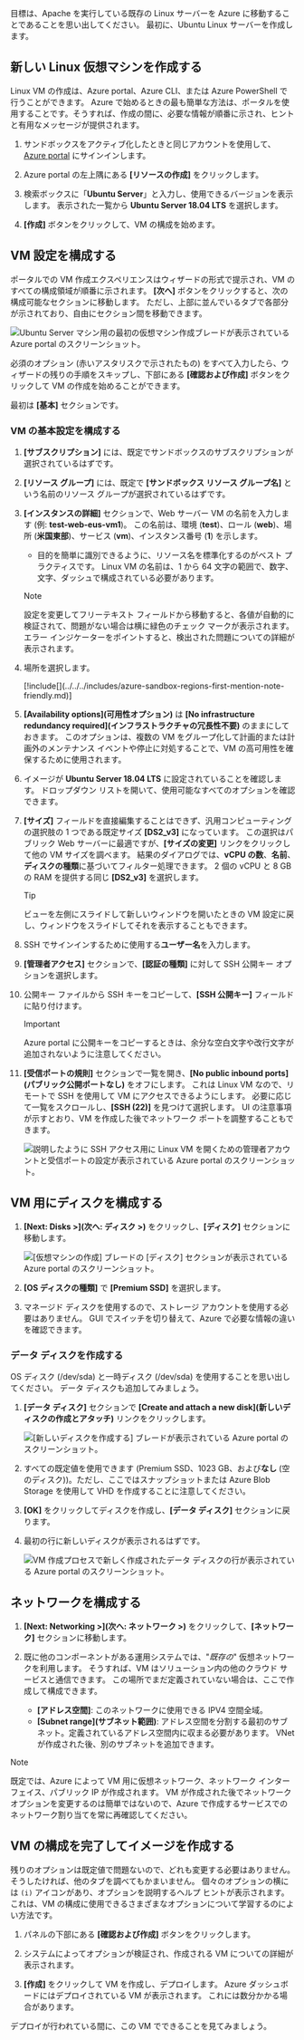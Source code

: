 目標は、Apache を実行している既存の Linux サーバーを Azure に移動することであることを思い出してください。 最初に、Ubuntu Linux サーバーを作成します。

## <a name="create-a-new-linux-virtual-machine"></a>新しい Linux 仮想マシンを作成する

Linux VM の作成は、Azure portal、Azure CLI、または Azure PowerShell で行うことができます。 Azure で始めるときの最も簡単な方法は、ポータルを使用することです。そうすれば、作成の間に、必要な情報が順番に示され、ヒントと有用なメッセージが提供されます。

1. サンドボックスをアクティブ化したときと同じアカウントを使用して、[Azure portal](https://portal.azure.com/learn.docs.microsoft.com?azure-portal=true) にサインインします。

1. Azure portal の左上隅にある **[リソースの作成]** をクリックします。

1. 検索ボックスに「**Ubuntu Server**」と入力し、使用できるバージョンを表示します。 表示された一覧から **Ubuntu Server 18.04 LTS** を選択します。

1. **[作成]** ボタンをクリックして、VM の構成を始めます。

## <a name="configure-the-vm-settings"></a>VM 設定を構成する

ポータルでの VM 作成エクスペリエンスはウィザードの形式で提示され、VM のすべての構成領域が順番に示されます。 **[次へ]** ボタンをクリックすると、次の構成可能なセクションに移動します。 ただし、上部に並んでいるタブで各部分が示されており、自由にセクション間を移動できます。

![Ubuntu Server マシン用の最初の仮想マシン作成ブレードが表示されている Azure portal のスクリーンショット。](../media/3-azure-portal-create-vm.png)

必須のオプション (赤いアスタリスクで示されたもの) をすべて入力したら、ウィザードの残りの手順をスキップし、下部にある **[確認および作成]** ボタンをクリックして VM の作成を始めることができます。

最初は **[基本]** セクションです。

### <a name="configure-basic-vm-settings"></a>VM の基本設定を構成する

1. **[サブスクリプション]** には、既定でサンドボックスのサブスクリプションが選択されているはずです。

1. **[リソース グループ]** には、既定で **<rgn>[サンドボックス リソース グループ名]</rgn>** という名前のリソース グループが選択されているはずです。

1. **[インスタンスの詳細]** セクションで、Web サーバー VM の名前を入力します (例: **test-web-eus-vm1**)。 この名前は、環境 (**test**)、ロール (**web**)、場所 (**米国東部**)、サービス (**vm**)、インスタンス番号 (**1**) を示します。
    - 目的を簡単に識別できるように、リソース名を標準化するのがベスト プラクティスです。 Linux VM の名前は、1 から 64 文字の範囲で、数字、文字、ダッシュで構成されている必要があります。

    > [!NOTE]
    > 設定を変更してフリーテキスト フィールドから移動すると、各値が自動的に検証されて、問題がない場合は横に緑色のチェック マークが表示されます。 エラー インジケーターをポイントすると、検出された問題についての詳細が表示されます。

1. 場所を選択します。

    <!-- Resource selection --> [!include[](../../../includes/azure-sandbox-regions-first-mention-note-friendly.md)]

1. **[Availability options]\(可用性オプション\)** は **[No infrastructure redundancy required]\(インフラストラクチャの冗長性不要\)** のままにしておきます。 このオプションは、複数の VM をグループ化して計画的または計画外のメンテナンス イベントや停止に対処することで、VM の高可用性を確保するために使用されます。

1. イメージが **Ubuntu Server 18.04 LTS** に設定されていることを確認します。 ドロップダウン リストを開いて、使用可能なすべてのオプションを確認できます。

1. **[サイズ]** フィールドを直接編集することはできず、汎用コンピューティングの選択肢の 1 つである既定サイズ **[DS2_v3]** になっています。 この選択はパブリック Web サーバーに最適ですが、**[サイズの変更]** リンクをクリックして他の VM サイズを調べます。 結果のダイアログでは、**vCPU の数**、**名前**、**ディスクの種類**に基づいてフィルター処理できます。 2 個の vCPU と 8 GB の RAM を提供する同じ **[DS2_v3]** を選択します。

    > [!TIP]
    > ビューを左側にスライドして新しいウィンドウを開いたときの VM 設定に戻し、ウィンドウをスライドしてそれを表示することもできます。

1. SSH でサインインするために使用する**ユーザー名**を入力します。

1. **[管理者アクセス]** セクションで、**[認証の種類]** に対して SSH 公開キー オプションを選択します。

1. 公開キー ファイルから SSH キーをコピーして、**[SSH 公開キー]** フィールドに貼り付けます。

    > [!IMPORTANT]
    > Azure portal に公開キーをコピーするときは、余分な空白文字や改行文字が追加されないように注意してください。

1. **[受信ポートの規則]** セクションで一覧を開き、**[No public inbound ports]\(パブリック公開ポートなし\)** をオフにします。 これは Linux VM なので、リモートで SSH を使用して VM にアクセスできるようにします。 必要に応じて一覧をスクロールし、**[SSH (22)]** を見つけて選択します。 UI の注意事項が示すとおり、VM を作成した後でネットワーク ポートを調整することもできます。

    ![説明したように SSH アクセス用に Linux VM を開くための管理者アカウントと受信ポートの設定が表示されている Azure portal のスクリーンショット。](../media/3-open-ports.png)

## <a name="configure-disks-for-the-vm"></a>VM 用にディスクを構成する

1. **[Next: Disks >]\(次へ: ディスク >\)** をクリックし、**[ディスク]** セクションに移動します。

    ![[仮想マシンの作成] ブレードの [ディスク] セクションが表示されている Azure portal のスクリーンショット。](../media/3-configure-disks.png)

1. **[OS ディスクの種類]** で **[Premium SSD]** を選択します。

1. マネージド ディスクを使用するので、ストレージ アカウントを使用する必要はありません。 GUI でスイッチを切り替えて、Azure で必要な情報の違いを確認できます。

### <a name="create-a-data-disk"></a>データ ディスクを作成する

OS ディスク (/dev/sda) と一時ディスク (/dev/sda) を使用することを思い出してください。 データ ディスクも追加してみましょう。

1. **[データ ディスク]** セクションで **[Create and attach a new disk]\(新しいディスクの作成とアタッチ\)** リンクをクリックします。

    ![[新しいディスクを作成する] ブレードが表示されている Azure portal のスクリーンショット。](../media/3-add-data-disk.png)

1. すべての既定値を使用できます (Premium SSD、1023 GB、および**なし** (空のディスク))。ただし、ここではスナップショットまたは Azure Blob Storage を使用して VHD を作成することに注意してください。

1. **[OK]** をクリックしてディスクを作成し、**[データ ディスク]** セクションに戻ります。

1. 最初の行に新しいディスクが表示されるはずです。

    ![VM 作成プロセスで新しく作成されたデータ ディスクの行が表示されている Azure portal のスクリーンショット。](../media/3-new-disk.png)

## <a name="configure-the-network"></a>ネットワークを構成する

1. **[Next: Networking >]\(次へ: ネットワーク >\)** をクリックして、**[ネットワーク]** セクションに移動します。

1. 既に他のコンポーネントがある運用システムでは、"_既存の_" 仮想ネットワークを利用します。 そうすれば、VM はソリューション内の他のクラウド サービスと通信できます。 この場所でまだ定義されていない場合は、ここで作成して構成できます。
    - **[アドレス空間]**: このネットワークに使用できる IPV4 空間全域。
    - **[Subnet range]\(サブネット範囲\)**: アドレス空間を分割する最初のサブネット。定義されているアドレス空間内に収まる必要があります。 VNet が作成された後、別のサブネットを追加できます。

> [!NOTE]
> 既定では、Azure によって VM 用に仮想ネットワーク、ネットワーク インターフェイス、パブリック IP が作成されます。 VM が作成された後でネットワーク オプションを変更するのは簡単ではないので、Azure で作成するサービスでのネットワーク割り当てを常に再確認してください。

## <a name="finish-configuring-the-vm-and-create-the-image"></a>VM の構成を完了してイメージを作成する

残りのオプションは既定値で問題ないので、どれも変更する必要はありません。 そうしたければ、他のタブを調べてもかまいません。 個々のオプションの横には `(i)` アイコンがあり、オプションを説明するヘルプ ヒントが表示されます。 これは、VM の構成に使用できるさまざまなオプションについて学習するのによい方法です。

1. パネルの下部にある **[確認および作成]** ボタンをクリックします。

1. システムによってオプションが検証され、作成される VM についての詳細が表示されます。

1. **[作成]** をクリックして VM を作成し、デプロイします。 Azure ダッシュボードにはデプロイされている VM が表示されます。 これには数分かかる場合があります。

デプロイが行われている間に、この VM でできることを見てみましょう。